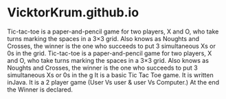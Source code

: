 # VicktorKrum.github.io
Tic-tac-toe is a paper-and-pencil game for two players, X and O, who take turns marking the spaces in a 3×3 grid. Also knows as Noughts and Crosses, the winner is the one who succeeds to put 3 simultaneous Xs or 0s in the grid.
Tic-tac-toe is a paper-and-pencil game for two players, X and O, who take turns marking the spaces in a 3×3 grid. Also knows as Noughts and Crosses, the winner is the one who succeeds to put 3 simultaneous Xs or 0s in the g It is a basic Tic Tac Toe game. It is written inJava. It is a 2 player game (User Vs user & user Vs Computer.) At the end the Winner is declared.

